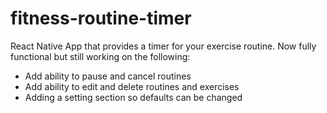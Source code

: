 # fitness-routine-timer
React Native App that provides a timer for your exercise routine. Now fully functional but still working on the following:
- Add ability to pause and cancel routines
- Add ability to edit and delete routines and exercises
- Adding a setting section so defaults can be changed
